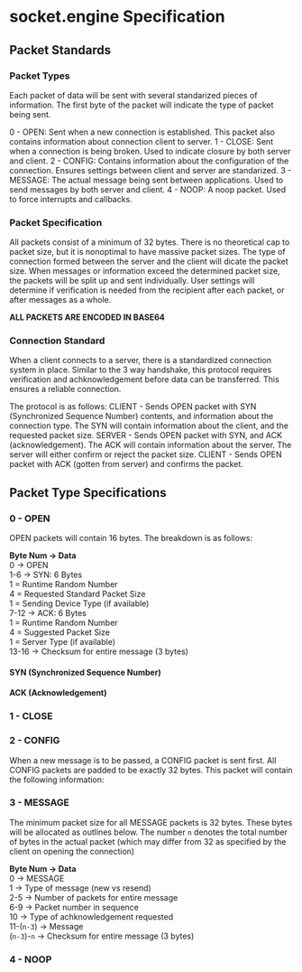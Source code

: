 # socket.engine Specification

## Packet Standards

### Packet Types
Each packet of data will be sent with several standarized pieces of information. The first byte of the packet will indicate the type of packet being sent.

0 - OPEN: Sent when a new connection is established. This packet also contains information about connection client to server.
1 - CLOSE: Sent when a connection is being broken. Used to indicate closure by both server and client.
2 - CONFIG: Contains information about the configuration of the connection. Ensures settings between client and server are standarized.
3 - MESSAGE: The actual message being sent between applications. Used to send messages by both server and client.
4 - NOOP: A noop packet. Used to force interrupts and callbacks.

### Packet Specification
All packets consist of a minimum of 32 bytes. There is no theoretical cap to packet size, but it is nonoptimal to have massive packet sizes. The type of connection formed between the server and the client will dicate the packet size. When messages or information exceed the determined packet size, the packets will be split up and sent individually. User settings will determine if verification is needed from the recipient after each packet, or after messages as a whole.

**ALL PACKETS ARE ENCODED IN BASE64**

### Connection Standard
When a client connects to a server, there is a standardized connection system in place. Similar to the 3 way handshake, this protocol requires verification and achknowledgement before data can be transferred. This ensures a reliable connection.

The protocol is as follows:
CLIENT - Sends OPEN packet with SYN (Synchronized Sequence Number) contents, and information about the connection type. The SYN will contain information about the client, and the requested packet size.
SERVER - Sends OPEN packet with SYN, and ACK (acknowledgement). The ACK will contain information about the server. The server will either confirm or reject the packet size.
CLIENT - Sends OPEN packet with ACK (gotten from server) and confirms the packet.

## Packet Type Specifications

### 0 - OPEN
OPEN packets will contain 16 bytes. The breakdown is as follows:

__Byte Num -> Data__  
0   -> OPEN  
1-6 -> SYN: 6 Bytes  
		1 = Runtime Random Number  
		4 = Requested Standard Packet Size  
		1 = Sending Device Type (if available)  
7-12 -> ACK: 6 Bytes  
		1 = Runtime Random Number  
		4 = Suggested Packet Size  
		1 = Server Type (if available)  
13-16 -> Checksum for entire message (3 bytes)  

#### SYN (Synchronized Sequence Number)

#### ACK (Acknowledgement)

### 1 - CLOSE

### 2 - CONFIG
When a new message is to be passed, a CONFIG packet is sent first. All CONFIG packets are padded to be exactly 32 bytes. This packet will contain the following information:

### 3 - MESSAGE
The minimum packet size for all MESSAGE packets is 32 bytes. These bytes will be allocated as outlines below. The number `n` denotes the total number of bytes in the actual packet (which may differ from 32 as specified by the client on opening the connection)

__Byte Num -> Data__  
0   -> MESSAGE  
1   -> Type of message (new vs resend)  
2-5 -> Number of packets for entire message  
6-9 -> Packet number in sequence  
10  -> Type of achknowledgement requested  
11-(`n-3`) -> Message  
(`n-3`)-`n` -> Checksum for entire message (3 bytes)  

### 4 - NOOP
